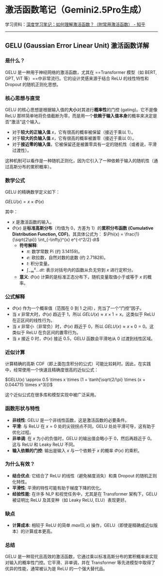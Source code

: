 #  激活函数笔记（Gemini2.5Pro生成）

学习资料：[深度学习笔记：如何理解激活函数？（附常用激活函数） - 知乎](https://zhuanlan.zhihu.com/p/364620596)

------

## GELU (Gaussian Error Linear Unit) 激活函数详解

### 是什么？

GELU 是一种用于神经网络的激活函数，尤其在 ==Transformer 模型（如 BERT, GPT, ViT 等）==中非常流行。它的设计灵感来源于结合 ReLU 的线性特性和 Dropout 的随机正则化思想。

### 核心思想与直觉

GELU 的核心思想是根据输入值的**大小**对其进行**概率性**的门控 (gating)。它不是像 ReLU 那样简单地将负值截断为零，而是用一个**依赖于输入值本身**的概率来决定是否“激活”这个输入。

*   对于**较大的正输入值** $x$，它有很高的概率被保留（接近于乘以 1）。
*   对于**较大的负输入值** $x$，它有很高的概率被置零（接近于乘以 0）。
*   对于**接近零的输入值**，它被保留还是被置零具有一定的随机性（或者说，平滑过渡性）。

这种机制可以看作是一种随机正则化，因为它引入了一种依赖于输入的随机性（通过高斯分布的累积概率）。

### 数学公式

GELU 的精确数学定义如下：

$GELU(x) = x \times \Phi(x)$

其中：

*   $x$ 是激活函数的输入。
*   $\Phi(x)$ 是**标准高斯分布**（均值为 0，方差为 1）的**累积分布函数 (Cumulative Distribution Function, CDF)**。其具体公式为：
    $\Phi(x) = \frac{1}{\sqrt{2\pi}} \int_{-\infty}^{x} e^{-t^2/2} dt$
    *   **符号解释**:
        *   $\pi$: 数学常数 Pi (约 3.14159)。
        *   $e$: 欧拉数，自然对数的底数 (约 2.71828)。
        *   $t$: 积分变量。
        *   $\int_{-\infty}^{x} \dots dt$: 表示对括号内的函数从负无穷到 $x$ 进行定积分。
    *   **意义**: $\Phi(x)$ 计算的是标准正态分布下，随机变量取值小于或等于 $x$ 的概率。

### 公式解释

*   $\Phi(x)$ 作为一个概率值（范围在 0 到 1 之间），充当了一个“门控”因子。
*   当 $x$ 非常大时，$\Phi(x)$ 趋近于 1，所以 $GELU(x) \approx x \times 1 = x$。这类似于 ReLU 在正区间的线性行为。
*   当 $x$ 非常小（非常负）时，$\Phi(x)$ 趋近于 0，所以 $GELU(x) \approx x \times 0 = 0$。这类似于 ReLU 在负区间的置零行为。
*   当 $x$ 接近 0 时，$\Phi(x)$ 接近 0.5，GELU 函数会平滑地从 0 过渡到线性区域。

### 近似计算

计算精确的高斯 CDF（即上面包含积分的公式）可能比较耗时。因此，在实践中，经常使用一个快速且精确度很高的近似公式：

$GELU(x) \approx 0.5 \times x \times (1 + \tanh[\sqrt{2/\pi} \times (x + 0.044715 \times x^3)])$

这个近似公式在很多库和模型实现中被广泛采用。

### 函数形状与特性

*   **非线性**: GELU 是一个非线性函数，这是激活函数的必要条件。
*   **平滑**: 与 ReLU 在 $x=0$ 处的尖锐拐点不同，GELU 处处平滑可导，这有助于优化过程。
*   **非单调**: 在 $x$ 为小的负值时，GELU 的输出值会略小于 0，然后再趋近于 0。这与 ReLU 和 Leaky ReLU 不同。
*   **输入依赖的门控**: 输出是输入 $x$ 与一个依赖于 $x$ 的概率 $\Phi(x)$ 的乘积。

### 为什么有效？

*   **结合优点**: 它结合了 ReLU 的线性（避免梯度消失）和类 Dropout 的随机正则化特性。
*   **平滑性**: 平滑的特性可能有助于梯度下降的优化。
*   **经验性能**: 在许多 NLP 和视觉任务中，尤其是在 Transformer 架构下，GELU 被证明比 ReLU 及其变种（如 Leaky ReLU, ELU）表现更好。

### 缺点

*   **计算成本**: 相较于 ReLU 的简单 $max(0, x)$ 操作，GELU（即使是精确或近似版本）的计算成本更高。

### 总结

GELU 是一种现代且高效的激活函数，它通过乘以标准高斯分布的累积概率来实现对输入的概率性门控。它平滑、非单调，并在 Transformer 等先进模型中取得了优异的性能，通常被认为是 ReLU 的一个强大替代品。
